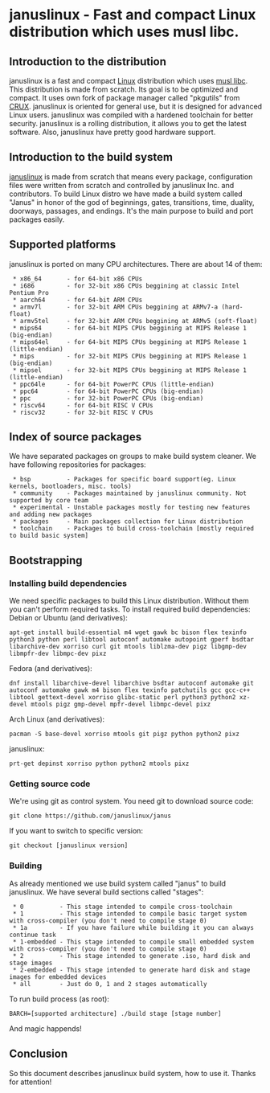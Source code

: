 # januslinux - Fast and compact Linux distribution which uses musl libc.

## Introduction to the distribution
januslinux is a fast and compact [Linux](https://www.kernel.org/) distribution which uses [musl libc](http://www.musl-libc.org/). This distribution is made from scratch. Its goal is to be optimized and compact. It uses own fork of package manager called "pkgutils" from [CRUX](https://crux.nu/). januslinux is oriented for general use, but it is designed for advanced Linux users. januslinux was compiled with a hardened toolchain for better security. januslinux is a rolling distribution, it allows you to get the latest software. Also, januslinux have pretty good hardware support.

## Introduction to the build system
[januslinux](https://januslinux.github.io/) is made from scratch that means every package, configuration files were written from scratch and controlled by januslinux Inc. and contributors. To build Linux distro we have made a build system called "Janus" in honor of the god of beginnings, gates, transitions, time, duality, doorways, passages, and endings. It's the main purpose to build and port packages easily.

## Supported platforms
januslinux is ported on many CPU architectures. There are about 14 of them:
```
 * x86_64       - for 64-bit x86 CPUs
 * i686         - for 32-bit x86 CPUs beggining at classic Intel Pentium Pro
 * aarch64      - for 64-bit ARM CPUs
 * armv7l       - for 32-bit ARM CPUs beggining at ARMv7-a (hard-float)
 * armv5tel     - for 32-bit ARM CPUs beggining at ARMv5 (soft-float)
 * mips64       - for 64-bit MIPS CPUs beggining at MIPS Release 1 (big-endian)
 * mips64el     - for 64-bit MIPS CPUs beggining at MIPS Release 1 (little-endian)
 * mips         - for 32-bit MIPS CPUs beggining at MIPS Release 1 (big-endian)
 * mipsel       - for 32-bit MIPS CPUs beggining at MIPS Release 1 (little-endian)
 * ppc64le      - for 64-bit PowerPC CPUs (little-endian)
 * ppc64        - for 64-bit PowerPC CPUs (big-endian)
 * ppc          - for 32-bit PowerPC CPUs (big-endian)
 * riscv64      - for 64-bit RISC V CPUs
 * riscv32      - for 32-bit RISC V CPUs
```
 
## Index of source packages
We have separated packages on groups to make build system cleaner. We have following repositories for packages:
```
 * bsp          - Packages for specific board support(eg. Linux kernels, bootloaders, misc. tools)
 * community    - Packages maintained by januslinux community. Not supported by core team
 * experimental - Unstable packages mostly for testing new features and adding new packages
 * packages     - Main packages collection for Linux distribution
 * toolchain    - Packages to build cross-toolchain [mostly required to build basic system]
```

## Bootstrapping

### Installing build dependencies
We need specific packages to build this Linux distribution. Without them you can't perform required tasks. To install required build dependencies:
Debian or Ubuntu (and derivatives):
```
apt-get install build-essential m4 wget gawk bc bison flex texinfo python3 python perl libtool autoconf automake autopoint gperf bsdtar libarchive-dev xorriso curl git mtools liblzma-dev pigz libgmp-dev libmpfr-dev libmpc-dev pixz
```
Fedora (and derivatives):
```
dnf install libarchive-devel libarchive bsdtar autoconf automake git autoconf automake gawk m4 bison flex texinfo patchutils gcc gcc-c++ libtool gettext-devel xorriso glibc-static perl python3 python2 xz-devel mtools pigz gmp-devel mpfr-devel libmpc-devel pixz
```
Arch Linux (and derivatives):
```
pacman -S base-devel xorriso mtools git pigz python python2 pixz
```
januslinux:
```
prt-get depinst xorriso python python2 mtools pixz
```

### Getting source code
We're using git as control system. You need git to download source code:
```
git clone https://github.com/januslinux/janus
```
If you want to switch to specific version:
```
git checkout [januslinux version]
```

### Building
As already mentioned we use build system called "janus" to build januslinux. We have several build sections called "stages":
```
 * 0          - This stage intended to compile cross-toolchain
 * 1          - This stage intended to compile basic target system with cross-compiler (you don't need to compile stage 0)
 * 1a         - If you have failure while building it you can always continue task
 * 1-embedded - This stage intended to compile small embedded system with cross-compiler (you don't need to compile stage 0)
 * 2          - This stage intended to generate .iso, hard disk and stage images
 * 2-embedded - This stage intended to generate hard disk and stage images for embedded devices
 * all        - Just do 0, 1 and 2 stages automatically

```
To run build process (as root):
```
BARCH=[supported architecture] ./build stage [stage number]
```
And magic happends!

## Conclusion
So this document describes januslinux build system, how to use it. Thanks for attention!
